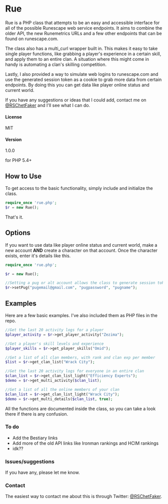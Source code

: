 # Rue
Rue is a PHP class that attempts to be an easy and accessible interface for all of the possible Runescape web service endpoints. It aims to combine the older API, the new Runemetrics URLs and a few other endpoints that can be found on runescape.com. 

The class also has a multi_curl wrapper built in. This makes it easy to take single player functions, like grabbing a player's experience in a certain skill, and apply them to an entire clan. A situation where this might come in handy is automating a clan's skilling competition.

Lastly, I also provided a way to simulate web logins to runescape.com and use the generated session token as a cookie to grab more data from certain endpoints. By doing this you can get data like player online status and current world.

If you have any suggestions or ideas that I could add, contact me on [@RSChetFaker](https://twitter.com/RSChetFaker) and I'll see what I can do.

#### License
MIT

#### Version
1.0.0

for PHP 5.4+

## How to Use

To get access to the basic functionality, simply include and initialize the class.

```php
require_once 'rue.php';
$r = new Rue();
```
That's it.

## Options

If you want to use data like player online status and current world, make a new account **AND** create a character on that account. Once the character exists, enter it's details like this.

```php
require_once 'rue.php';

$r = new Rue();

//Setting a pug or alt account allows the class to generate session tokens. 
$r->setPug("pugemail@gmail.com", "pugpassword", "pugname");
```
## Examples

Here are a few basic examples. I've also included them as PHP files in the repo.
```php
//Get the last 20 activity logs for a player
$player_activity = $r->get_player_activity("Zezima");

//Get a player's skill levels and experience
$player_skills = $r->get_player_skills("Omid");

//Get a list of all clan members, with rank and clan exp per member
$list = $r->get_clan_list("Wrack City");

//Get the last 20 activity logs for everyone in an entire clan
$clan_list = $r->get_clan_list_light("Efficiency Experts");
$demo = $r->get_multi_activity($clan_list);

//Get a list of all the online members of your clan
$clan_list = $r->get_clan_list_light("Wrack City");
$demo = $r->get_multi_details($clan_list, true);
```
All the functions are documented inside the class, so you can take a look there if there is any confusion.

### To do

* Add the Bestiary links
* Add more of the old API links like Ironman rankings and HCIM rankings
* idk??

### Issues/suggestions
If you have any, please let me know.

### Contact
The easiest way to contact me about this is through Twitter: [@RSChetFaker](https://twitter.com/RSChetFaker).
